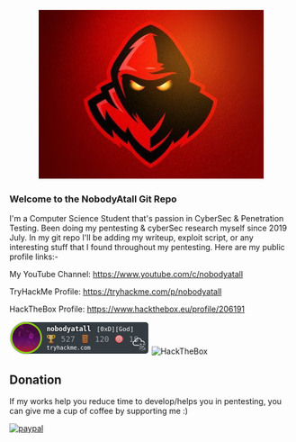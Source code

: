 <p align="center">
  <img src="redteam2.jpg">
</p>

### Welcome to the NobodyAtall Git Repo

I'm a Computer Science Student that's passion in CyberSec & Penetration Testing. Been doing my pentesting & cyberSec research myself since 2019 July. In my git repo I'll be adding my writeup, exploit script, or any interesting stuff that I found throughout my pentesting. Here are my public profile links:-

My YouTube Channel: 
https://www.youtube.com/c/nobodyatall

TryHackMe Profile: 
https://tryhackme.com/p/nobodyatall

HackTheBox Profile: 
https://www.hackthebox.eu/profile/206191

![alt text](thm.png)
<img src="https://www.hackthebox.eu/badge/image/206191" alt="HackTheBox">

## Donation
If my works help you reduce time to develop/helps you in pentesting, you can give me a cup of coffee by supporting me :) 

[![paypal](https://www.paypalobjects.com/en_US/i/btn/btn_donateCC_LG.gif)](https://paypal.me/BryanL648?locale.x=en_US)
